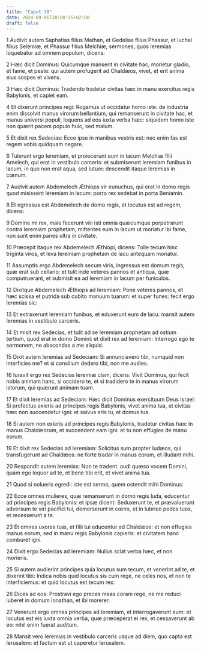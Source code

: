 ```yaml
---
title: "Caput 38"
date: 2024-09-06T20:00:55+02:00
draft: false
---
```



1 Audivit autem Saphatias filius Mathan, et Gedelias filius Phassur, et Iuchal filius Selemiæ, et Phassur filius Melchiæ, sermones, quos Ieremias loquebatur ad omnem populum, dicens:

2 Hæc dicit Dominus: Quicumque manserit in civitate hac, morietur gladio, et fame, et peste: qui autem profugerit ad Chaldæos, vivet, et erit anima eius sospes et vivens.

3 Hæc dicit Dominus: Tradendo tradetur civitas hæc in manu exercitus regis Babylonis, et capiet eam.

4 Et dixerunt principes regi: Rogamus ut occidatur homo iste: de industria enim dissolvit manus virorum bellantium, qui remanserunt in civitate hac, et manus universi populi, loquens ad eos iuxta verba hæc: siquidem homo iste non quærit pacem populo huic, sed malum.

5 Et dixit rex Sedecias: Ecce ipse in manibus vestris est: nec enim fas est regem vobis quidquam negare.

6 Tulerunt ergo Ieremiam, et proiecerunt eum in lacum Melchiæ filii Amelech, qui erat in vestibulo carceris: et submiserunt Ieremiam funibus in lacum, in quo non erat aqua, sed lutum: descendit itaque Ieremias in cœnum.

7 Audivit autem Abdemelech Æthiops vir eunuchus, qui erat in domo regis quod misissent Ieremiam in lacum: porro rex sedebat in porta Beniamin.

8 Et egressus est Abdemelech de domo regis, et locutus est ad regem, dicens:

9 Domine mi rex, male fecerunt viri isti omnia quæcumque perpetrarunt contra Ieremiam prophetam, mittentes eum in lacum ut moriatur ibi fame, non sunt enim panes ultra in civitate.

10 Præcepit itaque rex Abdemelech Æthiopi, dicens: Tolle tecum hinc triginta viros, et leva Ieremiam prophetam de lacu antequam moriatur.

11 Assumptis ergo Abdemelech secum viris, ingressus est domum regis, quæ erat sub cellario: et tulit inde veteres pannos et antiqua, quæ computruerant, et submisit ea ad Ieremiam in lacum per funiculos.

12 Dixitque Abdemelech Æthiops ad Ieremiam: Pone veteres pannos, et hæc scissa et putrida sub cubito manuum tuarum: et super funes: fecit ergo Ieremias sic:

13 Et extraxerunt Ieremiam funibus, et eduxerunt eum de lacu: mansit autem Ieremias in vestibulo carceris.

14 Et misit rex Sedecias, et tulit ad se Ieremiam prophetam ad ostium tertium, quod erat in domo Domini: et dixit rex ad Ieremiam: Interrogo ego te sermonem, ne abscondas a me aliquid.

15 Dixit autem Ieremias ad Sedeciam: Si annunciavero tibi, numquid non interficies me? et si consilium dedero tibi, non me audies.

16 Iuravit ergo rex Sedecias Ieremiæ clam, dicens: Vivit Dominus, qui fecit nobis animam hanc, si occidero te, et si tradidero te in manus virorum istorum, qui quærunt animam tuam.

17 Et dixit Ieremias ad Sedeciam: Hæc dicit Dominus exercituum Deus Israel: Si profectus exieris ad principes regis Babylonis, vivet anima tua, et civitas hæc non succendetur igni: et salvus eris tu, et domus tua.

18 Si autem non exieris ad principes regis Babylonis, tradetur civitas hæc in manus Chaldæorum, et succendent eam igni: et tu non effugies de manu eorum.

19 Et dixit rex Sedecias ad Ieremiam: Solicitus sum propter Iudæos, qui transfugerunt ad Chaldæos: ne forte tradar in manus eorum, et illudant mihi.

20 Respondit autem Ieremias: Non te tradent. audi quæso vocem Domini, quam ego loquor ad te, et bene tibi erit, et vivet anima tua.

21 Quod si nolueris egredi: iste est sermo, quem ostendit mihi Dominus:

22 Ecce omnes mulieres, quæ remanserunt in domo regis Iuda, educentur ad principes regis Babylonis: et ipsæ dicent: Seduxerunt te, et prævaluerunt adversum te viri pacifici tui, demerserunt in cœno, et in lubrico pedes tuos, et recesserunt a te.

23 Et omnes uxores tuæ, et filii tui educentur ad Chaldæos: et non effugies manus eorum, sed in manu regis Babylonis capieris: et civitatem hanc comburet igni.

24 Dixit ergo Sedecias ad Ieremiam: Nullus sciat verba hæc, et non morieris.

25 Si autem audierint principes quia locutus sum tecum, et venerint ad te, et dixerint tibi: Indica nobis quid locutus sis cum rege, ne celes nos, et non te interficiemus: et quid locutus est tecum rex:

26 Dices ad eos: Prostravi ego preces meas coram rege, ne me reduci iuberet in domum Ionathan, et ibi morerer.

27 Venerunt ergo omnes principes ad Ieremiam, et interrogaverunt eum: et locutus est eis iuxta omnia verba, quæ præceperat ei rex, et cessaverunt ab eo: nihil enim fuerat auditum.

28 Mansit vero Ieremias in vestibulo carceris usque ad diem, quo capta est Ierusalem: et factum est ut caperetur Ierusalem.

